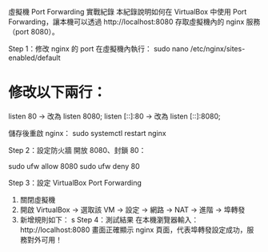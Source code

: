 虛擬機 Port Forwarding 實戰紀錄
本紀錄說明如何在 VirtualBox 中使用 Port Forwarding，讓本機可以透過 http://localhost:8080 存取虛擬機內的 nginx 服務（port 8080）。

 Step 1：修改 nginx 的 port
在虛擬機內執行：
sudo nano /etc/nginx/sites-enabled/default

# 修改以下兩行：
listen 80 → 改為 listen 8080;
listen [::]:80 → 改為 listen [::]:8080;

儲存後重啟 nginx：
sudo systemctl restart nginx

Step 2：設定防火牆
開放 8080、封鎖 80：

sudo ufw allow 8080
sudo ufw deny 80

Step 3：設定 VirtualBox Port Forwarding
1. 關閉虛擬機
2. 開啟 VirtualBox → 選取該 VM → 設定 → 網路 → NAT → 進階 → 埠轉發
3. 新增規則如下：
s
Step 4：測試結果
在本機瀏覽器輸入：http://localhost:8080
畫面正確顯示 nginx 頁面，代表埠轉發設定成功，服務對外可用！